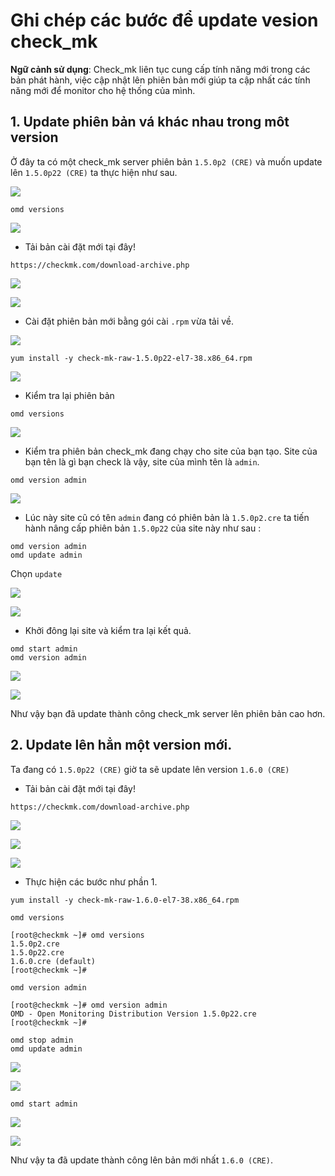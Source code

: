 # Ghi chép các bước để update vesion check_mk

**Ngữ cảnh sử dụng**: Check_mk liên tục cung cấp tính năng mới trong các bản phát hành, việc cập nhật lên phiên bản mới giúp ta cập nhất các tính năng mới để monitor cho hệ thống của mình.

## 1. Update phiên bản vá khác nhau trong môt version

Ở đây ta có một check_mk server phiên bản `1.5.0p2 (CRE)` và muốn update lên `1.5.0p22 (CRE)` ta thực hiện như sau.

![](../images/update-version/Screenshot_430.png)

```
omd versions
```

![](../images/update-version/Screenshot_433.png)

- Tải bản cài đặt mới tại đây!

```
https://checkmk.com/download-archive.php
```

![](../images/update-version/Screenshot_434.png)

![](../images/update-version/Screenshot_435.png)


- Cài đặt phiên bản mới bằng gói cài `.rpm` vừa tải về.

![](../images/update-version/Screenshot_436.png)

```
yum install -y check-mk-raw-1.5.0p22-el7-38.x86_64.rpm
```

![](../images/update-version/Screenshot_437.png)

- Kiểm tra lại phiên bản

```
omd versions
```

![](../images/update-version/Screenshot_438.png)

- Kiểm tra phiên bản check_mk đang chạy cho site của bạn tạo. Site của bạn tên là gì bạn check là vậy, site của mình tên là `admin`.

```
omd version admin
```

![](../images/update-version/Screenshot_439.png)


- Lúc này site cũ có tên `admin` đang có phiên bản là `1.5.0p2.cre` ta tiến hành nâng cấp phiên bản `1.5.0p22` của site này như sau :

```
omd version admin
omd update admin
```

Chọn `update`

![](../images/update-version/Screenshot_440.png)

![](../images/update-version/Screenshot_441.png)

- Khởi đông lại site và kiểm tra lại kết quả.

```
omd start admin
omd version admin
```

![](../images/update-version/Screenshot_442.png)

![](../images/update-version/Screenshot_443.png)

Như vậy bạn đã update thành công check_mk server lên phiên bản cao hơn.


## 2. Update lên hẳn một version mới.

Ta đang có `1.5.0p22 (CRE)` giờ ta sẽ update lên version `1.6.0 (CRE)`

- Tải bản cài đặt mới tại đây!

```
https://checkmk.com/download-archive.php
```

![](../images/update-version/Screenshot_444.png)

![](../images/update-version/Screenshot_445.png)

![](../images/update-version/Screenshot_446.png)

- Thực hiện các bước như phần 1.

```
yum install -y check-mk-raw-1.6.0-el7-38.x86_64.rpm
```

```
omd versions
```

```
[root@checkmk ~]# omd versions
1.5.0p2.cre
1.5.0p22.cre
1.6.0.cre (default)
[root@checkmk ~]#
```

```
omd version admin
```

```
[root@checkmk ~]# omd version admin
OMD - Open Monitoring Distribution Version 1.5.0p22.cre
[root@checkmk ~]#
````

```
omd stop admin
omd update admin
```

![](../images/update-version/Screenshot_447.png)

![](../images/update-version/Screenshot_448.png)

```
omd start admin
```

![](../images/update-version/Screenshot_449.png)

![](../images/update-version/Screenshot_450.png)

Như vậy ta đã update thành công lên bản mới nhất `1.6.0 (CRE)`.



